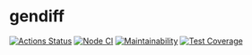 # gendiff

[![Actions Status](https://github.com/mihael-stormrage/backend-project-lvl2/workflows/hexlet-check/badge.svg)](https://github.com/mihael-stormrage/backend-project-lvl2/actions)
[![Node CI](https://github.com/mihael-stormrage/backend-project-lvl2/actions/workflows/nodejs.yml/badge.svg)](https://github.com/mihael-stormrage/backend-project-lvl2/actions/workflows/nodejs.yml)
[![Maintainability](https://api.codeclimate.com/v1/badges/7126e7f421aede4e8735/maintainability)](https://codeclimate.com/github/mihael-stormrage/backend-project-lvl2/maintainability)
[![Test Coverage](https://api.codeclimate.com/v1/badges/7126e7f421aede4e8735/test_coverage)](https://codeclimate.com/github/mihael-stormrage/backend-project-lvl2/test_coverage)

